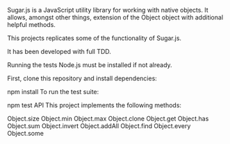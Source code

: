Sugar.js is a JavaScript utility library for working with native objects. It allows, amongst other things, extension of the Object object with additional helpful methods.

This projects replicates some of the functionality of Sugar.js.

It has been developed with full TDD.

Running the tests
Node.js must be installed if not already.

First, clone this repository and install dependencies:

npm install
To run the test suite:

npm test
API
This project implements the following methods:

Object.size
Object.min
Object.max
Object.clone
Object.get
Object.has
Object.sum
Object.invert
Object.addAll
Object.find
Object.every
Object.some

